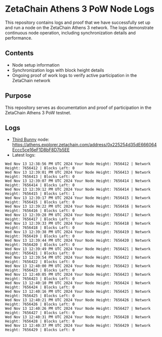 # ZetaChain Athens 3 PoW Node Logs
This repository contains logs and proof that we have successfully set up and run a node on the ZetaChain Athens 3 network. The logs demonstrate continuous node operation, including synchronization details and performance.

## Contents
- Node setup information
- Synchronization logs with block height details
- Ongoing proof of work logs to verify active participation in the ZetaChain network

## Purpose
This repository serves as documentation and proof of participation in the ZetaChain Athens 3 PoW testnet.

## Logs

- [Third Bunny](https://thirdbunny.xyz/) node: https://athens.explorer.zetachain.com/address/0x225254d35dE666064Eccc5ce16eF1D8bF8D7b5EE
- Latest logs:
```
Wed Nov 13 12:38:56 PM UTC 2024 Your Node Height: 7656412 | Network Height: 7656412 | Blocks Left: 0
Wed Nov 13 12:39:01 PM UTC 2024 Your Node Height: 7656413 | Network Height: 7656413 | Blocks Left: 0
Wed Nov 13 12:39:07 PM UTC 2024 Your Node Height: 7656414 | Network Height: 7656414 | Blocks Left: 0
Wed Nov 13 12:39:12 PM UTC 2024 Your Node Height: 7656414 | Network Height: 7656415 | Blocks Left: 1
Wed Nov 13 12:39:17 PM UTC 2024 Your Node Height: 7656415 | Network Height: 7656415 | Blocks Left: 0
Wed Nov 13 12:39:22 PM UTC 2024 Your Node Height: 7656416 | Network Height: 7656416 | Blocks Left: 0
Wed Nov 13 12:39:28 PM UTC 2024 Your Node Height: 7656417 | Network Height: 7656417 | Blocks Left: 0
Wed Nov 13 12:39:33 PM UTC 2024 Your Node Height: 7656418 | Network Height: 7656418 | Blocks Left: 0
Wed Nov 13 12:39:38 PM UTC 2024 Your Node Height: 7656419 | Network Height: 7656419 | Blocks Left: 0
Wed Nov 13 12:39:44 PM UTC 2024 Your Node Height: 7656420 | Network Height: 7656420 | Blocks Left: 0
Wed Nov 13 12:39:49 PM UTC 2024 Your Node Height: 7656421 | Network Height: 7656421 | Blocks Left: 0
Wed Nov 13 12:39:54 PM UTC 2024 Your Node Height: 7656422 | Network Height: 7656422 | Blocks Left: 0
Wed Nov 13 12:40:00 PM UTC 2024 Your Node Height: 7656423 | Network Height: 7656423 | Blocks Left: 0
Wed Nov 13 12:40:05 PM UTC 2024 Your Node Height: 7656423 | Network Height: 7656423 | Blocks Left: 0
Wed Nov 13 12:40:10 PM UTC 2024 Your Node Height: 7656424 | Network Height: 7656424 | Blocks Left: 0
Wed Nov 13 12:40:16 PM UTC 2024 Your Node Height: 7656425 | Network Height: 7656425 | Blocks Left: 0
Wed Nov 13 12:40:21 PM UTC 2024 Your Node Height: 7656426 | Network Height: 7656426 | Blocks Left: 0
Wed Nov 13 12:40:26 PM UTC 2024 Your Node Height: 7656427 | Network Height: 7656427 | Blocks Left: 0
Wed Nov 13 12:40:31 PM UTC 2024 Your Node Height: 7656428 | Network Height: 7656428 | Blocks Left: 0
Wed Nov 13 12:40:37 PM UTC 2024 Your Node Height: 7656429 | Network Height: 7656429 | Blocks Left: 0
```
